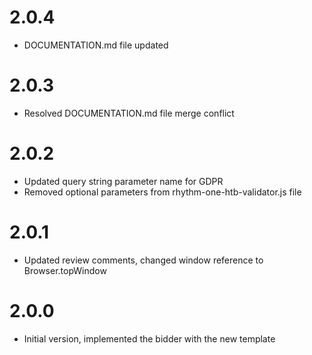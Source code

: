 # 2.0.4
- DOCUMENTATION.md file updated

# 2.0.3
- Resolved DOCUMENTATION.md file merge conflict

# 2.0.2
- Updated query string parameter name for GDPR
- Removed optional parameters from rhythm-one-htb-validator.js file

# 2.0.1
- Updated review comments, changed window reference to Browser.topWindow

# 2.0.0
- Initial version, implemented the bidder with the new template